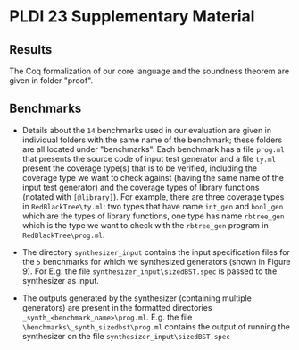 # PLDI 23 Supplementary Material

## Results

The Coq formalization of our core language and the soundness theorem are given in folder "proof".

## Benchmarks

- Details about the `14` benchmarks used in our evaluation are given in individual folders with the same name of the benchmark; these folders are all located under "benchmarks".
Each benchmark has a file `prog.ml` that presents the source code of input test generator and a file `ty.ml` present the coverage type(s) that is to be verified, including the coverage type we want to check against (having the same name of the input test generator) and the coverage types of library functions (notated with `[@library]`). For example, there are three coverage types in `RedBlackTree\ty.ml`: two types that have name `int_gen` and `bool_gen` which are the types of library functions, one type has name `rbtree_gen` which is the type we want to check with the `rbtree_gen` program in `RedBlackTree\prog.ml`.

- The directory `synthesizer_input` contains the input specification files for the `5` benchmarks for which we synthesized generators (shown in Figure 9). For E.g. the file `synthesizer_input\sizedBST.spec` is passed to the synthesizer as input.

- The outputs generated by the synthesizer (containing multiple generators) are present in the formatted directories `_synth_<benchmark_name>\prog.ml`. E.g. the file `\benchmarks\_synth_sizedbst\prog.ml` contains the output of running the synthesizer on the file `synthesizer_input\sizedBST.spec` 


